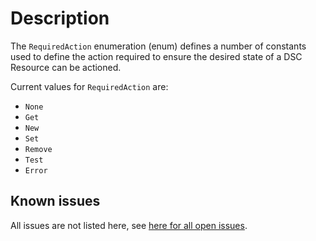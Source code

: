 # Description

The `RequiredAction` enumeration (enum) defines a number of constants used to
define the action required to ensure the desired state of a DSC Resource can be
actioned.

Current values for `RequiredAction` are:

* `None`
* `Get`
* `New`
* `Set`
* `Remove`
* `Test`
* `Error`

## Known issues

All issues are not listed here, see [here for all open issues](https://github.com/dsccommunity/AzureDevOpsDsc/issues?q=is%3Aissue+is%3Aopen+in%3Atitle+RequiredAction).
